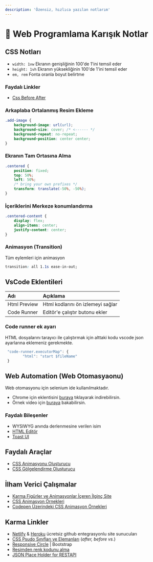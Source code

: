 ```yaml
---
description: 'Özensiz, hızlıca yazılan notlarım'
---
```


# 🥴 Web Programlama Karışık Notlar

## CSS Notları

* `width: 1vw` Ekranın genişliğinin 100'de 1'ini temsil eder
* `height: 1vh` Ekranın yüksekliğinin 100'de 1'ini temsil eder
* `em, rem` Fonta oranla boyut belirtme

### Faydalı Linkler

* [Css Before After](https://www.youtube.com/watch?reload=9&v=9t6j2UQx0Dc)

### Arkaplaba Ortalanmış Resim Ekleme

```css
.add-image {
    background-image: url(url);
    background-size: cover; /* <------ */
    background-repeat: no-repeat;
    background-position: center center;
}
```

### Ekranın Tam Ortasına Alma

```css
.centered {
    position: fixed;
    top: 50%;
    left: 50%;
    /* bring your own prefixes */
    transform: translate(-50%, -50%);
}
```

### İçeriklerini Merkeze konumlandırma

```css
.centered-content {
    display: flex;
    align-items: center;
    justify-content: center;
}
```

### Animasyon \(Transition\)

Tüm eylemleri için animasyon

```css
transition: all 1.1s ease-in-out;
```

## VsCode Eklentileri

| Adı | Açıklama |
| :--- | :--- |
| Html Preview | Html kodlarını ön izlemeyi sağlar |
| Code Runner | Editör'e çalıştır butonu ekler |

### Code runner ek ayarı

HTML dosyalarını tarayıcı ile çalıştırmak için alttaki kodu vscode json ayarlarına eklemeniz gerekmekte.

```javascript
 "code-runner.executorMap": {
        "html": "start $fileName"
 }
```

## Web Automation \(Web Otomasyaonu\)

Web otomasyonu için selenium ide kullanılmaktadır.

* Chrome için eklentisini [buraya](https://chrome.google.com/webstore/detail/selenium-ide/mooikfkahbdckldjjndioackbalphokd) tıklayarak indirebilirsin.
* Örnek video için [buraya](https://www.youtube.com/watch?v=4I7xay_NV8A) bakabilirsin.

### Faydalı Bileşenler

* WYSIWYG anında derlenmesine verilen isim
* [HTML Editör](https://www.froala.com/wysiwyg-editor)
* [Toast UI](https://ui.toast.com/tui-editor)

## Faydalı Araçlar

* [CSS Animasyonu Oluşturucu](http://animista.net)
* [CSS Gölgelendirme Oluşturucu](https://www.cssmatic.com/box-shadow)

## İlham Verici Çalışmalar

* [Karma Figürler ve Animasyonlar İçeren İlginç Site](https://iuri.is/)
* [CSS Animasyon Örnekleri](https://www.mockplus.com/blog/post/css-animation-examples)
* [Codepen Üzerindeki CSS Animasyon Örnekleri](https://webdesign.tutsplus.com/articles/15-inspiring-examples-of-css-animation-on-codepen--cms-23937)

## Karma Linkler

* [Netlify](https://app.netlify.com) & [Heroku](https://www.heroku.com/) ücretsiz github entegrasyonlu site sunucuları
* [CSS Psudo Sınıfları ve Elemanları](https://fatihhayrioglu.com/pseudo-siniflari-ve-pseudo-elementleri/) \(_after, before vs._\)
* [Responsive Circle](https://codeitdown.com/css-circles/) \| Bootstrap
* [Resimden renk kodunu alma](https://html-color-codes.info/colors-from-image/)
* [JSON Place Holder for RESTAPI](https://jsonplaceholder.typicode.com/)

